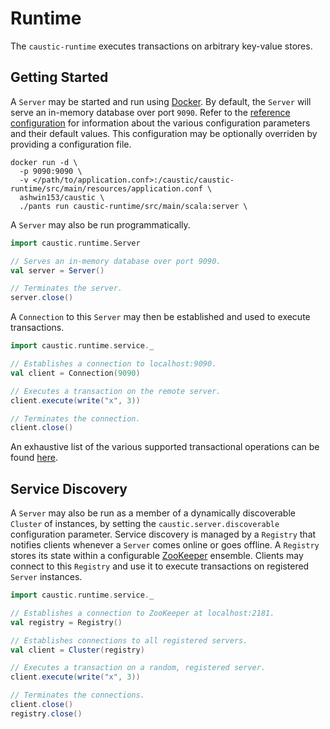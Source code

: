 # Runtime
The ```caustic-runtime``` executes transactions on arbitrary key-value stores.

## Getting Started
A ```Server``` may be started and run using [Docker][1]. By default, the ```Server``` will serve an 
in-memory database over port ```9090```. Refer to the [reference configuration][2] for
information about the various configuration parameters and their default values. This configuration
may be optionally overriden by providing a configuration file.

```
docker run -d \
  -p 9090:9090 \
  -v </path/to/application.conf>:/caustic/caustic-runtime/src/main/resources/application.conf \
  ashwin153/caustic \
  ./pants run caustic-runtime/src/main/scala:server \
```

A ```Server``` may also be run programmatically.

```scala
import caustic.runtime.Server

// Serves an in-memory database over port 9090.
val server = Server()

// Terminates the server.
server.close()
```

A ```Connection``` to this ```Server``` may then be established and used to execute transactions.

```scala
import caustic.runtime.service._

// Establishes a connection to localhost:9090.
val client = Connection(9090)

// Executes a transaction on the remote server.
client.execute(write("x", 3))

// Terminates the connection.
client.close()
```

An exhaustive list of the various supported transactional operations can be found [here][3].

## Service Discovery
A ```Server``` may also be run as a member of a dynamically discoverable ```Cluster``` of instances,
by setting the ```caustic.server.discoverable``` configuration parameter. Service discovery is
managed by a ```Registry``` that notifies clients whenever a ```Server``` comes online or goes 
offline. A ```Registry``` stores its state within a configurable [ZooKeeper][4] ensemble. Clients 
may connect to this ```Registry``` and use it to execute transactions on registered 
```Server``` instances.

```scala
import caustic.runtime.service._

// Establishes a connection to ZooKeeper at localhost:2181.
val registry = Registry()

// Establishes connections to all registered servers.
val client = Cluster(registry)

// Executes a transaction on a random, registered server.
client.execute(write("x", 3))

// Terminates the connections.
client.close()
registry.close()
```

[1]: https://hub.docker.com/r/ashwin153/caustic/
[2]: https://github.com/ashwin153/caustic/blob/master/caustic-runtime/src/main/resources/reference.conf
[3]: https://github.com/ashwin153/caustic/wiki/Runtime#transaction
[4]: https://zookeeper.apache.org/
